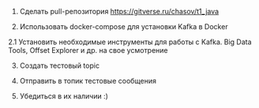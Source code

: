 1. Сделать pull-репозитория https://gitverse.ru/chasov/t1_java

2. Использовать docker-compose для установки Kafka в Docker

2.1 Установить необходимые инструменты для работы с Kafka. Big Data Tools, Offset Explorer и др. на свое усмотрение

3. Создать тестовый topic

4. Отправить в топик тестовые сообщения

5. Убедиться в их наличии :)


